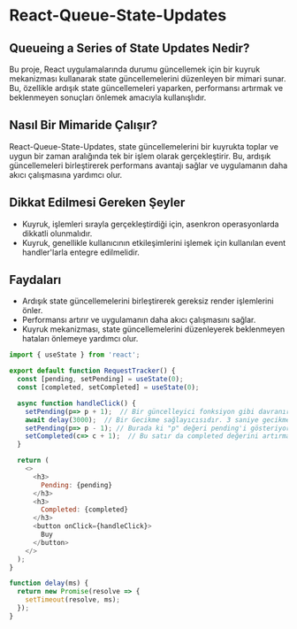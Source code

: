 
# React-Queue-State-Updates

## Queueing a Series of State Updates Nedir?

Bu proje, React uygulamalarında durumu güncellemek için bir kuyruk mekanizması kullanarak state güncellemelerini düzenleyen bir mimari sunar. Bu, özellikle ardışık state güncellemeleri yaparken, performansı artırmak ve beklenmeyen sonuçları önlemek amacıyla kullanışlıdır.

## Nasıl Bir Mimaride Çalışır?

React-Queue-State-Updates, state güncellemelerini bir kuyrukta toplar ve uygun bir zaman aralığında tek bir işlem olarak gerçekleştirir. Bu, ardışık güncellemeleri birleştirerek performans avantajı sağlar ve uygulamanın daha akıcı çalışmasına yardımcı olur.

## Dikkat Edilmesi Gereken Şeyler

- Kuyruk, işlemleri sırayla gerçekleştirdiği için, asenkron operasyonlarda dikkatli olunmalıdır.
- Kuyruk, genellikle kullanıcının etkileşimlerini işlemek için kullanılan event handler'larla entegre edilmelidir.

## Faydaları

- Ardışık state güncellemelerini birleştirerek gereksiz render işlemlerini önler.
- Performansı artırır ve uygulamanın daha akıcı çalışmasını sağlar.
- Kuyruk mekanizması, state güncellemelerini düzenleyerek beklenmeyen hataları önlemeye yardımcı olur.


```javascript
import { useState } from 'react';

export default function RequestTracker() {
  const [pending, setPending] = useState(0);
  const [completed, setCompleted] = useState(0);

  async function handleClick() {
    setPending(p=> p + 1);  // Bir güncelleyici fonksiyon gibi davranır. 
    await delay(3000);  // Bir Gecikme sağlayıcısıdır. 3 saniye gecikme verir.
    setPending(p=> p - 1); // Burada ki "p" değeri pending'i gösteriyor üst satırlarda belirtilen değer pending de depolanıyor ve bu satırda p - 1 yani pending - 1 olmuş oluyor.
    setCompleted(c=> c + 1);  // Bu satır da completed değerini artırmaya yönekik bir kod yazmış bulunuyoruz.
  }

  return (
    <>
      <h3>
        Pending: {pending}
      </h3>
      <h3>
        Completed: {completed}
      </h3>
      <button onClick={handleClick}>
        Buy     
      </button>
    </>
  );
}

function delay(ms) {
  return new Promise(resolve => {
    setTimeout(resolve, ms);
  });
}
